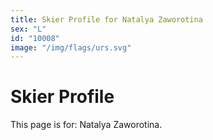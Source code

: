 ```yaml
---
title: Skier Profile for Natalya Zaworotina
sex: "L"
id: "10008"
image: "/img/flags/urs.svg" 
---
```


# Skier Profile

This page is for: Natalya Zaworotina.
    